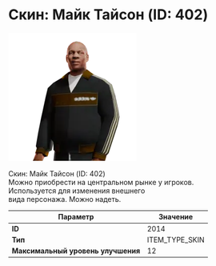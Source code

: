 # Скин: Майк Тайсон (ID: 402)

![Item Image](../img/2014.webp?raw=true)

Скин: Майк Тайсон (ID: 402)<br>Можно приобрести на центральном рынке у игроков.<br>Используется для изменения внешнего<br>вида персонажа. Можно надеть.


| Параметр | Значение |
|----------|----------|
| **ID** | 2014 |
| **Тип** | ITEM_TYPE_SKIN |
| **Максимальный уровень улучшения** | 12 |

